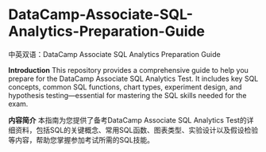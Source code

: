 # DataCamp-Associate-SQL-Analytics-Preparation-Guide
中英双语：DataCamp Associate SQL Analytics Preparation Guide 

**Introduction**
This repository provides a comprehensive guide to help you prepare for the DataCamp Associate SQL Analytics Test. It includes key SQL concepts, common SQL functions, chart types, experiment design, and hypothesis testing—essential for mastering the SQL skills needed for the exam.

**内容简介**
本指南为您提供了备考DataCamp Associate SQL Analytics Test的详细资料，包括SQL的关键概念、常用SQL函数、图表类型、实验设计以及假设检验等内容，帮助您掌握参加考试所需的SQL技能。
